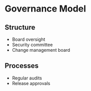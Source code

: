# Governance Model

## Structure
- Board oversight
- Security committee
- Change management board

## Processes
- Regular audits
- Release approvals
